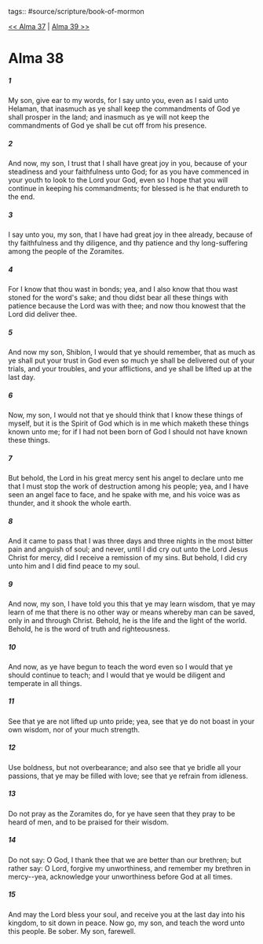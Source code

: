 tags:: #source/scripture/book-of-mormon

[<< Alma 37](/Book_of_Mormon/09_Alma/Alma_37.md) | [Alma 39 >>](/Book_of_Mormon/09_Alma/Alma_39.md)

# Alma 38

##### 1

My son, give ear to my words, for I say unto you, even as I said unto Helaman, that inasmuch as ye shall keep the commandments of God ye shall prosper in the land; and inasmuch as ye will not keep the commandments of God ye shall be cut off from his presence.

##### 2

And now, my son, I trust that I shall have great joy in you, because of your steadiness and your faithfulness unto God; for as you have commenced in your youth to look to the Lord your God, even so I hope that you will continue in keeping his commandments; for blessed is he that endureth to the end.

##### 3

I say unto you, my son, that I have had great joy in thee already, because of thy faithfulness and thy diligence, and thy patience and thy long-suffering among the people of the Zoramites.

##### 4

For I know that thou wast in bonds; yea, and I also know that thou wast stoned for the word's sake; and thou didst bear all these things with patience because the Lord was with thee; and now thou knowest that the Lord did deliver thee.

##### 5

And now my son, Shiblon, I would that ye should remember, that as much as ye shall put your trust in God even so much ye shall be delivered out of your trials, and your troubles, and your afflictions, and ye shall be lifted up at the last day.

##### 6

Now, my son, I would not that ye should think that I know these things of myself, but it is the Spirit of God which is in me which maketh these things known unto me; for if I had not been born of God I should not have known these things.

##### 7

But behold, the Lord in his great mercy sent his angel to declare unto me that I must stop the work of destruction among his people; yea, and I have seen an angel face to face, and he spake with me, and his voice was as thunder, and it shook the whole earth.

##### 8

And it came to pass that I was three days and three nights in the most bitter pain and anguish of soul; and never, until I did cry out unto the Lord Jesus Christ for mercy, did I receive a remission of my sins. But behold, I did cry unto him and I did find peace to my soul.

##### 9

And now, my son, I have told you this that ye may learn wisdom, that ye may learn of me that there is no other way or means whereby man can be saved, only in and through Christ. Behold, he is the life and the light of the world. Behold, he is the word of truth and righteousness.

##### 10

And now, as ye have begun to teach the word even so I would that ye should continue to teach; and I would that ye would be diligent and temperate in all things.

##### 11

See that ye are not lifted up unto pride; yea, see that ye do not boast in your own wisdom, nor of your much strength.

##### 12

Use boldness, but not overbearance; and also see that ye bridle all your passions, that ye may be filled with love; see that ye refrain from idleness.

##### 13

Do not pray as the Zoramites do, for ye have seen that they pray to be heard of men, and to be praised for their wisdom.

##### 14

Do not say: O God, I thank thee that we are better than our brethren; but rather say: O Lord, forgive my unworthiness, and remember my brethren in mercy--yea, acknowledge your unworthiness before God at all times.

##### 15

And may the Lord bless your soul, and receive you at the last day into his kingdom, to sit down in peace. Now go, my son, and teach the word unto this people. Be sober. My son, farewell.
